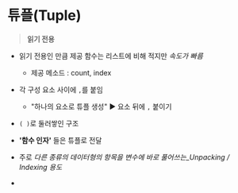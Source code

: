 # 튜플(Tuple)

> **읽기 전용**

- 읽기 전용인 만큼 제공 함수는 리스트에 비해 적지만 *속도가 빠름*
  - 제공 메소드 : count, index
- 각 구성 요소 사이에 `,`를 붙임
  - "하나의 요소로 튜플 생성" ▶ 요소 뒤에 `,` 붙이기
- `( )`로 둘러쌓인 구조
- **'함수 인자'** 들은 튜플로 전달

- 주로 *다른 종류의 데이터형의 항목을 변수에 바로 풀어쓰는_Unpacking / Indexing 용도*
- 